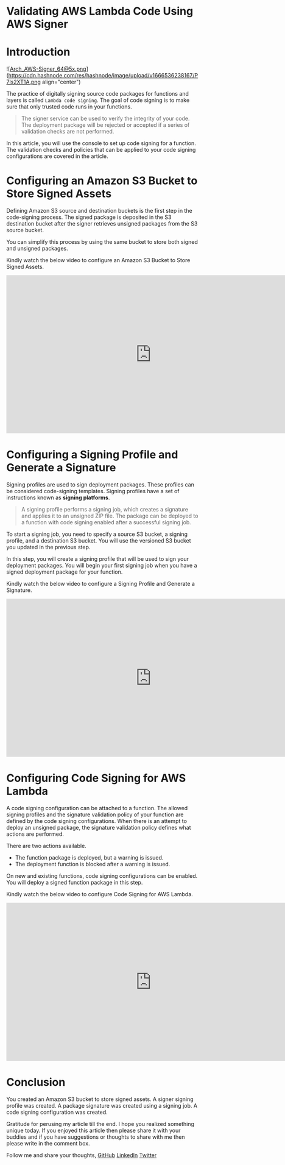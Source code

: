 # Validating AWS Lambda Code Using AWS Signer

# Introduction


![Arch_AWS-Signer_64@5x.png](https://cdn.hashnode.com/res/hashnode/image/upload/v1666536238167/P7ls2XT1A.png align="center")

The practice of digitally signing source code packages for functions and layers is called `Lambda code signing`. The goal of code signing is to make sure that only trusted code runs in your functions.

> The signer service can be used to verify the integrity of your code. The deployment package will be rejected or accepted if a series of validation checks are not performed.

In this article, you will use the console to set up code signing for a function. The validation checks and policies that can be applied to your code signing configurations are covered in the article.

# Configuring an Amazon S3 Bucket to Store Signed Assets


Defining Amazon S3 source and destination buckets is the first step in the code-signing process. The signed package is deposited in the S3 destination bucket after the signer retrieves unsigned packages from the S3 source bucket.

You can simplify this process by using the same bucket to store both signed and unsigned packages.

Kindly watch the below video to configure an Amazon S3 Bucket to Store Signed Assets.

<iframe width="760" height="415" src="https://www.youtube.com/embed/UH3WrMkNMOE" title="YouTube video player" frameborder="0" allow="accelerometer; autoplay; clipboard-write; encrypted-media; gyroscope; picture-in-picture" allowfullscreen></iframe>



# Configuring a Signing Profile and Generate a Signature

Signing profiles are used to sign deployment packages. These profiles can be considered code-signing templates. Signing profiles have a set of instructions known as **signing platforms**.


> A signing profile performs a signing job, which creates a signature and applies it to an unsigned ZIP file. The package can be deployed to a function with code signing enabled after a successful signing job.

To start a signing job, you need to specify a source S3 bucket, a signing profile, and a destination S3 bucket. You will use the versioned S3 bucket you updated in the previous step.

In this step, you will create a signing profile that will be used to sign your deployment packages. You will begin your first signing job when you have a signed deployment package for your function.


Kindly watch the below video to configure a Signing Profile and Generate a Signature.

<iframe width="760" height="415" src="https://www.youtube.com/embed/tyzYHN11eoY" title="YouTube video player" frameborder="0" allow="accelerometer; autoplay; clipboard-write; encrypted-media; gyroscope; picture-in-picture" allowfullscreen></iframe>



# Configuring Code Signing for AWS Lambda

A code signing configuration can be attached to a function. The allowed signing profiles and the signature validation policy of your function are defined by the code signing configurations. When there is an attempt to deploy an unsigned package, the signature validation policy defines what actions are performed. 

There are two actions available.

- The function package is deployed, but a warning is issued. 
- The deployment function is blocked after a warning is issued.

On new and existing functions, code signing configurations can be enabled. You will deploy a signed function package in this step.

Kindly watch the below video to configure Code Signing for AWS Lambda.

<iframe width="760" height="415" src="https://www.youtube.com/embed/NXOL2ecVOGo" title="YouTube video player" frameborder="0" allow="accelerometer; autoplay; clipboard-write; encrypted-media; gyroscope; picture-in-picture" allowfullscreen></iframe>



# Conclusion

You created an Amazon S3 bucket to store signed assets. A signer signing profile was created. A package signature was created using a signing job. A code signing configuration was created.



Gratitude for perusing my article till the end. I hope you realized something unique today. If you enjoyed this article then please share it with your buddies and if you have suggestions or thoughts to share with me then please write in the comment box.

Follow me and share your thoughts,
[GitHub](https://github.com/MakendranG)
[LinkedIn](https://www.linkedin.com/in/makendran/)
[Twitter](https://twitter.com/MakendranG)





